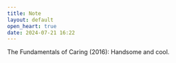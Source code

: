 ```yaml
---
title: Note
layout: default
open_heart: true
date: 2024-07-21 16:22
---
```


The Fundamentals of Caring (2016): Handsome and cool.
